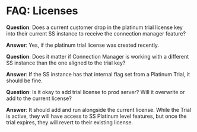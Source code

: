 [title]: #	"FAQ: Licenses"
[tags]: #	"faq,license,trial,key,ss"
[priority]: #	"604"
# FAQ: Licenses

**Question**: Does a current customer drop in the platinum trial license key into their current SS instance to receive the connection manager feature?

**Answer**: Yes, if the platinum trial license was created recently.


**Question**: Does it matter if Connection Manager is working with a different SS instance than the one aligned to the trial key?

**Answer**: If the SS instance has that internal flag set from a Platinum Trial, it should be fine.


**Question**: Is it okay to add trial license to prod server? Will it overwrite or add to the current license?

**Answer**: It should add and run alongside the current license. While the Trial is active, they will have access to SS Platinum level features, but once the trial expires, they will revert to their existing license.